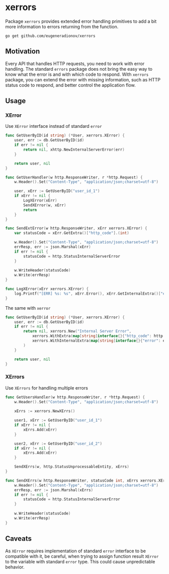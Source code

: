 # xerrors

Package `xerrors` provides extended error handling primitives to add a bit more information to errors returning from the function.

```
go get github.com/eugeneradionov/xerrors
```

## Motivation
Every API that handles HTTP requests, you need to work with error handling.
The standard `errors` package does not bring the easy way to know what the error is and with which code to respond.
With `xerrors` package, you can extend the error with missing information, such as HTTP status code to respond, 
and better control the application flow.

## Usage
### XError
Use `XError` interface instead of standard `error`

```go
func GetUserByID(id string) (*User, xerrors.XError) {
    user, err := db.GetUserByID(id)
    if err != nil {
        return nil, xhttp.NewInternalServerError(err)
    }

    return user, nil
}

func GetUserHandler(w http.ResponseWriter, r *http.Request) {
    w.Header().Set("Content-Type", "application/json;charset=utf-8")    

    user, xErr := GetUserByID("user_id_1")
    if xErr != nil {
        LogXError(xErr)
        SendXError(w, xErr)
        return
    }
}

func SendExtError(w http.ResponseWriter, xErr xerrors.XError) {
    var statusCode = xErr.GetExtra()["http_code"].(int)

    w.Header().Set("Content-Type", "application/json;charset=utf-8")
    errResp, err := json.Marshal(xErr)
    if err != nil {
        statusCode = http.StatusInternalServerError
    }
    
    w.WriteHeader(statusCode)
    w.Write(errResp)
}

func LogXError(xErr xerrors.XError) {
    log.Printf("[ERR] %s: %s", xErr.Error(), xErr.GetInternalExtra()["error"].(error).Error())
}
```

The same with `xerror`

```go
func GetUserByID(id string) (*User, xerrors.XError) {
    user, err := db.GetUserByID(id)
    if err != nil {
        return nil, xerrors.New("Internal Server Error",
            xerrors.WithExtra(map[string]interface{}{"http_code": http.StatusInternalServerError}),
            xerrors.WithInternalExtra(map[string]interface{}{"error": err}),
        )
    }

    return user, nil
}
```

### XErrors
Use `XErrors` for handling multiple errors
```go
func GetUsersHandler(w http.ResponseWriter, r *http.Request) {
    w.Header().Set("Content-Type", "application/json;charset=utf-8")    
    
    xErrs := xerrors.NewXErrs()

    user1, xErr := GetUserByID("user_id_1")
    if xErr != nil {
        xErrs.Add(xErr)
    }

    user2, xErr := GetUserByID("user_id_2")
    if xErr != nil {
        xErrs.Add(xErr)
    }

    SendXErrs(w, http.StatusUnprocessableEntity, xErrs)
}

func SendXErrs(w http.ResponseWriter, statusCode int, xErrs xerrors.XErrs) {
    w.Header().Set("Content-Type", "application/json;charset=utf-8")
    errResp, err := json.Marshal(xErrs)
    if err != nil {
        statusCode = http.StatusInternalServerError
    }
    
    w.WriteHeader(statusCode)
    w.Write(errResp)
}
```

## Caveats

As `XError` requires implementation of standard `error` interface to be compatible with it,
be careful, when trying to assign function result `XError` to the variable with standard `error` type. 
This could cause unpredictable behavior.

